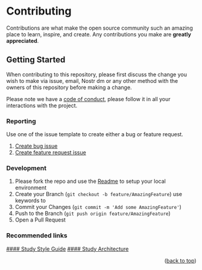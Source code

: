 # Contributing 

Contributions are what make the open source community such an amazing place to learn, inspire, and create. Any contributions you make are **greatly appreciated**.

## Getting Started
When contributing to this repository, please first discuss the change you wish to make via issue, email, Nostr dm or any other method with the owners of this repository before making a change.

Please note we have a [code of conduct](/CODE_OF_CONDUCT.md), please follow it in all your interactions with the project.

### Reporting
Use one of the issue template to create either a bug or feature request.
1. [Create bug issue](https://github.com/geyserfund/geyser-app/issues/new?assignees=&labels=&projects=&bug_report.yml&title=)
1. [Create feature request issue](https://github.com/geyserfund/geyser-app/issues/new?assignees=&labels=feature&projects=&template=feature-request.yml&title=)

### Development 

1. Please fork the repo and use the [Readme](/README.md) to setup your local environment
2. Create your Branch (`git checkout -b feature/AmazingFeature`)
      use keywords to 
3. Commit your Changes (`git commit -m 'Add some AmazingFeature'`)
4. Push to the Branch (`git push origin feature/AmazingFeature`)
5. Open a Pull Request

### Recommended links

[#### Study Style Guide](/STYLE_GUIDE.md) 
[#### Study Architecture](/ARCHITECTURE.md)



<p align="right">(<a href="#readme-top">back to top</a>)</p>